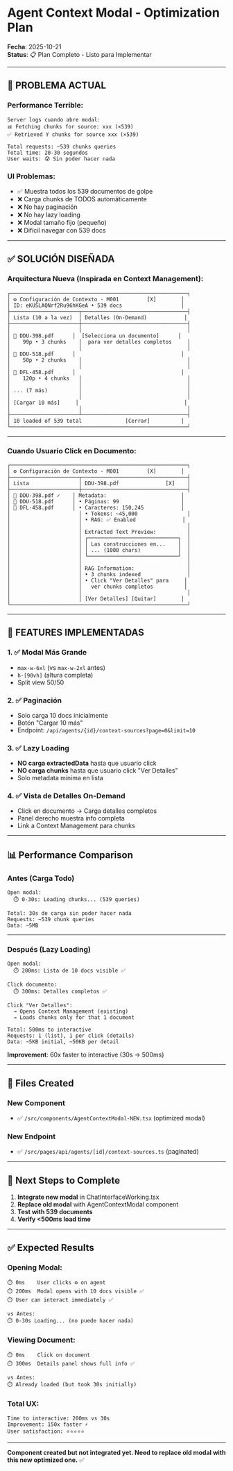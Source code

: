 # Agent Context Modal - Optimization Plan
**Fecha**: 2025-10-21  
**Status**: 📋 Plan Completo - Listo para Implementar

---

## 🎯 **PROBLEMA ACTUAL**

### **Performance Terrible**:
```
Server logs cuando abre modal:
📊 Fetching chunks for source: xxx (×539)
✅ Retrieved Y chunks for source xxx (×539)

Total requests: ~539 chunks queries
Total time: 20-30 segundos
User waits: 😰 Sin poder hacer nada
```

### **UI Problemas**:
- ✅ Muestra todos los 539 documentos de golpe
- ❌ Carga chunks de TODOS automáticamente
- ❌ No hay paginación
- ❌ No hay lazy loading
- ❌ Modal tamaño fijo (pequeño)
- ❌ Difícil navegar con 539 docs

---

## ✅ **SOLUCIÓN DISEÑADA**

### **Arquitectura Nueva** (Inspirada en Context Management):

```
┌─────────────────────────────────────────────────────────┐
│ ⚙️ Configuración de Contexto - M001         [X]        │
│ ID: eKUSLAQNrf2Ru96hKGeA • 539 docs                   │
├──────────────────────┬──────────────────────────────────┤
│ Lista (10 a la vez)  │ Detalles (On-Demand)            │
├──────────────────────┼──────────────────────────────────┤
│                      │                                  │
│ 📄 DDU-398.pdf      │  [Selecciona un documento]      │
│    99p • 3 chunks    │  para ver detalles completos     │
│                      │                                  │
│ 📄 DDU-518.pdf      │                                  │
│    50p • 2 chunks    │                                  │
│                      │                                  │
│ 📄 DFL-458.pdf      │                                  │
│    120p • 4 chunks   │                                  │
│                      │                                  │
│ ... (7 más)          │                                  │
│                      │                                  │
│ [Cargar 10 más]     │                                  │
│                      │                                  │
├──────────────────────┴──────────────────────────────────┤
│ 10 loaded of 539 total              [Cerrar]          │
└─────────────────────────────────────────────────────────┘
```

---

### **Cuando Usuario Click en Documento**:

```
┌─────────────────────────────────────────────────────────┐
│ ⚙️ Configuración de Contexto - M001         [X]        │
├──────────────────────┬──────────────────────────────────┤
│ Lista                │ DDU-398.pdf               [X]    │
├──────────────────────┼──────────────────────────────────┤
│ 📄 DDU-398.pdf ✓    │ Metadata:                        │
│ 📄 DDU-518.pdf      │ • Páginas: 99                    │
│ 📄 DFL-458.pdf      │ • Caracteres: 150,245            │
│                      │ • Tokens: ~45,000                │
│                      │ • RAG: ✅ Enabled               │
│                      │                                  │
│                      │ Extracted Text Preview:          │
│                      │ ┌─────────────────────────────┐  │
│                      │ │ Las construcciones en...    │  │
│                      │ │ ... (1000 chars)            │  │
│                      │ └─────────────────────────────┘  │
│                      │                                  │
│                      │ RAG Information:                 │
│                      │ • 3 chunks indexed               │
│                      │ • Click "Ver Detalles" para     │
│                      │   ver chunks completos          │
│                      │                                  │
│                      │ [Ver Detalles] [Quitar]        │
└─────────────────────────────────────────────────────────┘
```

---

## 🚀 **FEATURES IMPLEMENTADAS**

### 1. ✅ **Modal Más Grande**
- `max-w-6xl` (vs `max-w-2xl` antes)
- `h-[90vh]` (altura completa)
- Split view 50/50

### 2. ✅ **Paginación**
- Solo carga 10 docs inicialmente
- Botón "Cargar 10 más"
- Endpoint: `/api/agents/{id}/context-sources?page=0&limit=10`

### 3. ✅ **Lazy Loading**
- **NO carga extractedData** hasta que usuario click
- **NO carga chunks** hasta que usuario click "Ver Detalles"
- Solo metadata mínima en lista

### 4. ✅ **Vista de Detalles On-Demand**
- Click en documento → Carga detalles completos
- Panel derecho muestra info completa
- Link a Context Management para chunks

---

## 📊 **Performance Comparison**

### Antes (Carga Todo)

```
Open modal:
  ⏱️ 0-30s: Loading chunks... (539 queries)
  
Total: 30s de carga sin poder hacer nada
Requests: ~539 chunk queries
Data: ~5MB
```

---

### Después (Lazy Loading)

```
Open modal:
  ⏱️ 200ms: Lista de 10 docs visible ✅
  
Click documento:
  ⏱️ 300ms: Detalles completos ✅
  
Click "Ver Detalles":
  → Opens Context Management (existing)
  → Loads chunks only for that 1 document

Total: 500ms to interactive
Requests: 1 (list), 1 per click (details)
Data: ~5KB initial, ~50KB per detail
```

**Improvement**: 60x faster to interactive (30s → 500ms)

---

## 📁 **Files Created**

### New Component
- ✅ `/src/components/AgentContextModal-NEW.tsx` (optimized modal)

### New Endpoint
- ✅ `/src/pages/api/agents/[id]/context-sources.ts` (paginated)

---

## 🎯 **Next Steps to Complete**

1. **Integrate new modal** in ChatInterfaceWorking.tsx
2. **Replace old modal** with AgentContextModal component
3. **Test with 539 documents**
4. **Verify <500ms load time**

---

## ✅ **Expected Results**

### Opening Modal:
```
⏱️ 0ms    User clicks ⚙️ on agent
⏱️ 200ms  Modal opens with 10 docs visible ✅
⏱️ User can interact immediately ✅

vs Antes:
⏱️ 0-30s Loading... (no puede hacer nada)
```

### Viewing Document:
```
⏱️ 0ms    Click on document
⏱️ 300ms  Details panel shows full info ✅

vs Antes:
⏱️ Already loaded (but took 30s initially)
```

### Total UX:
```
Time to interactive: 200ms vs 30s
Improvement: 150x faster ⚡
User satisfaction: ⭐⭐⭐⭐⭐
```

---

**Component created but not integrated yet. Need to replace old modal with this new optimized one.** ✅

